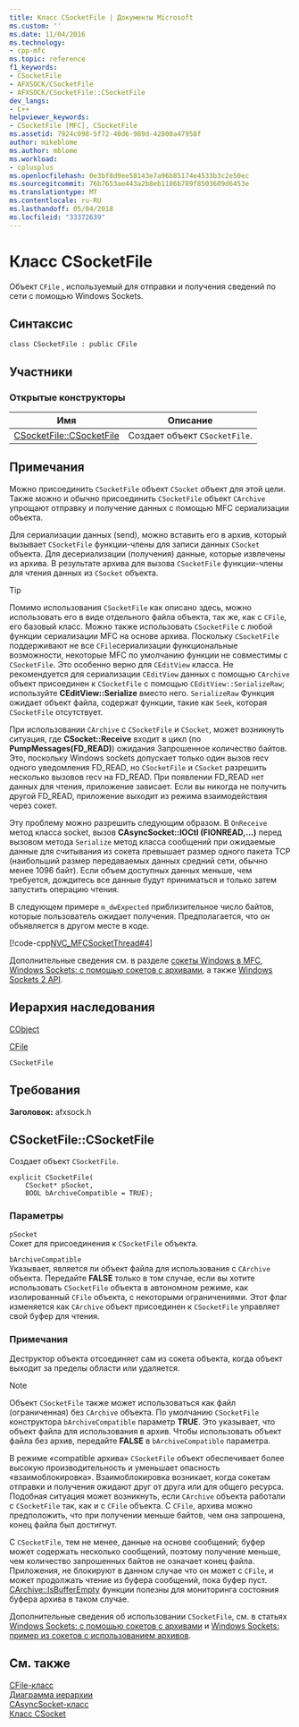 ```yaml
---
title: Класс CSocketFile | Документы Microsoft
ms.custom: ''
ms.date: 11/04/2016
ms.technology:
- cpp-mfc
ms.topic: reference
f1_keywords:
- CSocketFile
- AFXSOCK/CSocketFile
- AFXSOCK/CSocketFile::CSocketFile
dev_langs:
- C++
helpviewer_keywords:
- CSocketFile [MFC], CSocketFile
ms.assetid: 7924c098-5f72-40d6-989d-42800a47958f
author: mikeblome
ms.author: mblome
ms.workload:
- cplusplus
ms.openlocfilehash: 0e3bf8d9ee58143e7a96b85174e4533b3c2e50ec
ms.sourcegitcommit: 76b7653ae443a2b8eb1186b789f8503609d6453e
ms.translationtype: MT
ms.contentlocale: ru-RU
ms.lasthandoff: 05/04/2018
ms.locfileid: "33372639"
---
```

# <a name="csocketfile-class"></a>Класс CSocketFile
Объект `CFile` , используемый для отправки и получения сведений по сети с помощью Windows Sockets.  
  
## <a name="syntax"></a>Синтаксис  
  
```  
class CSocketFile : public CFile  
```  
  
## <a name="members"></a>Участники  
  
### <a name="public-constructors"></a>Открытые конструкторы  
  
|Имя|Описание|  
|----------|-----------------|  
|[CSocketFile::CSocketFile](#csocketfile)|Создает объект `CSocketFile`.|  
  
## <a name="remarks"></a>Примечания  
 Можно присоединить `CSocketFile` объект `CSocket` объект для этой цели. Также можно и обычно присоединить `CSocketFile` объект `CArchive` упрощают отправку и получение данных с помощью MFC сериализации объекта.  
  
 Для сериализации данных (send), можно вставить его в архив, который вызывает `CSocketFile` функции-члены для записи данных `CSocket` объекта. Для десериализации (получения) данные, которые извлечены из архива. В результате архива для вызова `CSocketFile` функции-члены для чтения данных из `CSocket` объекта.  
  
> [!TIP]
>  Помимо использования `CSocketFile` как описано здесь, можно использовать его в виде отдельного файла объекта, так же, как с `CFile`, его базовый класс. Можно также использовать `CSocketFile` с любой функции сериализации MFC на основе архива. Поскольку `CSocketFile` поддерживают не все `CFile`сериализации функциональные возможности, некоторые MFC по умолчанию функции не совместимы с `CSocketFile`. Это особенно верно для `CEditView` класса. Не рекомендуется для сериализации `CEditView` данных с помощью `CArchive` объект присоединен к `CSocketFile` с помощью `CEditView::SerializeRaw`; используйте **CEditView::Serialize** вместо него. `SerializeRaw` Функция ожидает объект файла, содержат функции, такие как `Seek`, которая `CSocketFile` отсутствует.  
  
 При использовании `CArchive` с `CSocketFile` и `CSocket`, может возникнуть ситуация, где **CSocket::Receive** входит в цикл (по **PumpMessages(FD_READ)**) ожидания Запрошенное количество байтов. Это, поскольку Windows sockets допускает только один вызов recv одного уведомления FD_READ, но `CSocketFile` и `CSocket` разрешить несколько вызовов recv на FD_READ. При появлении FD_READ нет данных для чтения, приложение зависает. Если вы никогда не получить другой FD_READ, приложение выходит из режима взаимодействия через сокет.  
  
 Эту проблему можно разрешить следующим образом. В `OnReceive` метод класса socket, вызов **CAsyncSocket::IOCtl (FIONREAD,...)**  перед вызовом метода `Serialize` метод класса сообщений при ожидаемые данные для считывания из сокета превышает размер одного пакета TCP (наибольший размер передаваемых данных средний сети, обычно менее 1096 байт). Если объем доступных данных меньше, чем требуется, дождитесь все данные будут приниматься и только затем запустить операцию чтения.  
  
 В следующем примере `m_dwExpected` приблизительное число байтов, которые пользователь ожидает получения. Предполагается, что он объявляется в другом месте в коде.  
  
 [!code-cpp[NVC_MFCSocketThread#4](../../mfc/reference/codesnippet/cpp/csocketfile-class_1.cpp)]  
  
 Дополнительные сведения см. в разделе [сокеты Windows в MFC](../../mfc/windows-sockets-in-mfc.md), [Windows Sockets: с помощью сокетов с архивами](../../mfc/windows-sockets-using-sockets-with-archives.md), а также [Windows Sockets 2 API](http://msdn.microsoft.com/library/windows/desktop/ms740673).  
  
## <a name="inheritance-hierarchy"></a>Иерархия наследования  
 [CObject](../../mfc/reference/cobject-class.md)  
  
 [CFile](../../mfc/reference/cfile-class.md)  
  
 `CSocketFile`  
  
## <a name="requirements"></a>Требования  
 **Заголовок:** afxsock.h  
  
##  <a name="csocketfile"></a>  CSocketFile::CSocketFile  
 Создает объект `CSocketFile`.  
  
```  
explicit CSocketFile(
    CSocket* pSocket,  
    BOOL bArchiveCompatible = TRUE);
```  
  
### <a name="parameters"></a>Параметры  
 `pSocket`  
 Сокет для присоединения к `CSocketFile` объекта.  
  
 `bArchiveCompatible`  
 Указывает, является ли объект файла для использования с `CArchive` объекта. Передайте **FALSE** только в том случае, если вы хотите использовать `CSocketFile` объекта в автономном режиме, как изолированный `CFile` объекта, с некоторыми ограничениями. Этот флаг изменяется как `CArchive` объект присоединен к `CSocketFile` управляет свой буфер для чтения.  
  
### <a name="remarks"></a>Примечания  
 Деструктор объекта отсоединяет сам из сокета объекта, когда объект выходит за пределы области или удаляется.  
  
> [!NOTE]
>  Объект `CSocketFile` также может использоваться как файл (ограниченная) без `CArchive` объекта. По умолчанию `CSocketFile` конструктора `bArchiveCompatible` параметр **TRUE**. Это указывает, что объект файла для использования в архив. Чтобы использовать объект файла без архив, передайте **FALSE** в `bArchiveCompatible` параметра.  
  
 В режиме «compatible архива» `CSocketFile` объект обеспечивает более высокую производительность и уменьшает опасность «взаимоблокировка». Взаимоблокировка возникает, когда сокетам отправки и получения ожидают друг от друга или для общего ресурса. Подобная ситуация может возникнуть, если `CArchive` объекта работали с `CSocketFile` так, как и с `CFile` объекта. С `CFile`, архива можно предположить, что при получении меньше байтов, чем она запрошена, конец файла был достигнут.  
  
 С `CSocketFile`, тем не менее, данные на основе сообщений; буфер может содержать несколько сообщений, поэтому получение меньше, чем количество запрошенных байтов не означает конец файла. Приложения, не блокируют в данном случае что он может с `CFile`, и может продолжать чтение из буфера сообщений, пока буфер пуст. [CArchive::IsBufferEmpty](../../mfc/reference/carchive-class.md#isbufferempty) функции полезны для мониторинга состояния буфера архива в таком случае.  
  
 Дополнительные сведения об использовании `CSocketFile`, см. в статьях [Windows Sockets: с помощью сокетов с архивами](../../mfc/windows-sockets-using-sockets-with-archives.md) и [Windows Sockets: пример из сокетов с использованием архивов](../../mfc/windows-sockets-example-of-sockets-using-archives.md).  
  
## <a name="see-also"></a>См. также  
 [CFile-класс](../../mfc/reference/cfile-class.md)   
 [Диаграмма иерархии](../../mfc/hierarchy-chart.md)   
 [CAsyncSocket-класс](../../mfc/reference/casyncsocket-class.md)   
 [Класс CSocket](../../mfc/reference/csocket-class.md)
